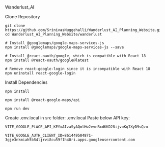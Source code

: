 Wanderlust_AI

Clone Repository 

```          
git clone https://github.com/SrinivasNuggehalli/Wanderlust_AI_Planning_Website.git
cd Wanderlust_AI_Planning_Website/wanderlust

# Install @googlemaps/google-maps-services-js
npm install @googlemaps/google-maps-services-js --save

# Install @react-oauth/google, which is compatible with React 18
npm install @react-oauth/google@latest

# Remove react-google-login since it is incompatible with React 18
npm uninstall react-google-login

```

Install Dependencies
```
npm install

npm install @react-google-maps/api

npm run dev

```

Create .env.local in src folder: .env.local
Paste below API key:
```
VITE_GOOGLE_PLACE_API_KEY=AIzaSyAQmlHw2evnBxdKKD28ijvoKq7XyD9sQzo

VITE_GOOGLE_AUTH_CLIENT_ID=861449504871-3gje3nkmiah5b84ljrvi8cu59f1h40ri.apps.googleusercontent.com


```

